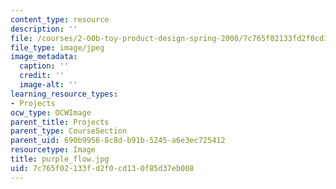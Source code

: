 ```yaml
---
content_type: resource
description: ''
file: /courses/2-00b-toy-product-design-spring-2008/7c765f02133fd2f0cd130f85d37eb008_purple_flow.jpg
file_type: image/jpeg
image_metadata:
  caption: ''
  credit: ''
  image-alt: ''
learning_resource_types:
- Projects
ocw_type: OCWImage
parent_title: Projects
parent_type: CourseSection
parent_uid: 690b9956-8c8d-b91b-5245-a6e3ec725412
resourcetype: Image
title: purple_flow.jpg
uid: 7c765f02-133f-d2f0-cd13-0f85d37eb008
---
```

